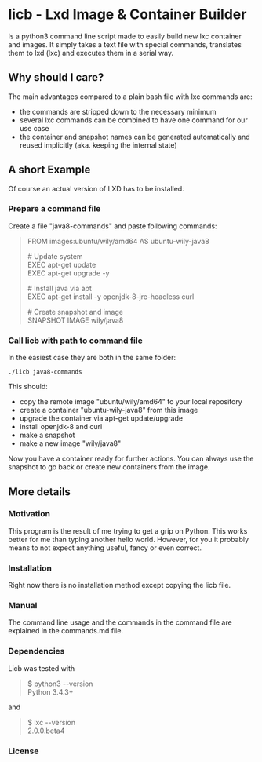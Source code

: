 # licb - Lxd Image & Container Builder
Is a python3 command line script made to easily build new lxc container and images.
It simply takes a text file with special commands, translates them to lxd (lxc) and executes them in a serial way.

## Why should I care?
The main advantages compared to a plain bash file with lxc commands are:
- the commands are stripped down to the necessary minimum
- several lxc commands can be combined to have one command for our use case
- the container and snapshot names can be generated automatically and reused implicitly (aka. keeping the internal state)

## A short Example
Of course an actual version of LXD has to be installed.  
### Prepare a command file  
Create a file "java8-commands" and paste following commands:
> FROM images:ubuntu/wily/amd64 AS ubuntu-wily-java8  
>
> \# Update system  
> EXEC apt-get update  
> EXEC apt-get upgrade -y  
>
> \# Install java via apt  
> EXEC apt-get install -y openjdk-8-jre-headless curl  
>
> \# Create snapshot and image  
> SNAPSHOT
> IMAGE wily/java8

### Call licb with path to command file  
In the easiest case they are both in the same folder:

`./licb java8-commands`  

This should:
- copy the remote image "ubuntu/wily/amd64" to your local repository
- create a container "ubuntu-wily-java8" from this image
- upgrade the container via apt-get update/upgrade
- install openjdk-8 and curl
- make a snapshot
- make a new image "wily/java8"

Now you have a container ready for further actions. You can always use the snapshot to go back or create new containers from the image.

## More details
### Motivation
This program is the result of me trying to get a grip on Python. This works better for me than typing another hello world. However, for you it probably means to not expect anything useful, fancy or even correct.

### Installation
Right now there is no installation method except copying the licb file.

### Manual
The command line usage and the commands in the command file are explained in the commands.md file.

### Dependencies
Licb was tested with

> $ python3 --version  
> Python 3.4.3+

and

> $ lxc --version  
> 2.0.0.beta4

### License
